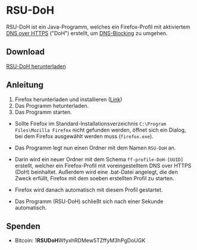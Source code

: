 # RSU-DoH
RSU-DoH ist ein Java-Programm, welches ein Firefox-Profil mit aktiviertem [DNS over HTTPS](https://en.wikipedia.org/wiki/DNS_over_HTTPS) ("DoH") erstellt, um [DNS-Blocking](https://en.wikipedia.org/wiki/DNS_blocking) zu umgehen.

## Download
[RSU-DoH herunterladen](https://github.com/rsu-agar/agar/releases/download/v1.0/RSU-DoH.jar "RSU-DoH herunterladen")

## Anleitung

1. Firefox herunterladen und installieren ([Link](https://www.mozilla.org/de/firefox/new/))
2. Das Programm hetunterladen.
3. Das Programm starten. 
  * Sollte Firefox im Standard-Installationsverzeichnis `C:\Program Files\Mozilla Firefox` nicht gefunden werden, öffnet sich ein Dialog, bei dem Firefox ausgewählt werden muss (`firefox.exe`).
  
  * Das Programm legt nun einen Ordner mit dem Namen `RSU-DoH` an.
  
  * Darin wird ein neuer Ordner mit dem Schema `ff-profile-DoH-[UUID]` erstellt, welcher ein Firefox-Profil mit voreingestelltem DNS over HTTPS (DoH) beinhaltet. Außerdem wird eine .bat-Datei angelegt, die den Zweck erfüllt, Firefox mit dem soeben erstellten Profil zu starten.
  
  * Firefox wird danach automatisch mit diesem Profil gestartet.
  
  * Das Programm (RSU-DoH) schließt sich nach einer Sekunde automatisch.


## Spenden
* Bitcoin: 1**RSUDoH**WfyxhRDMew5TZffyM3hPgDoUGK
